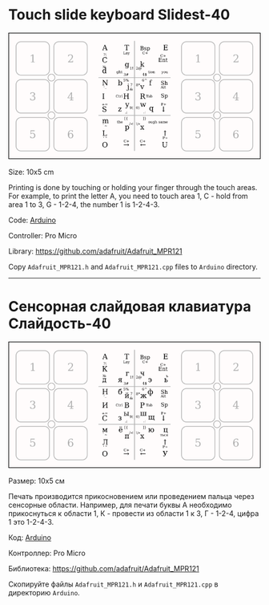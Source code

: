 # Touch slide keyboard Slidest-40

![](Layout/eng.png)

Size: 10x5 cm

Printing is done by touching or holding your finger through the touch areas. For example, to print the letter A, you need to touch area 1, C - hold from area 1 to 3, G - 1-2-4, the number 1 is 1-2-4-3.

Code: [Arduino](Arduino/)

Controller: Pro Micro

Library: https://github.com/adafruit/Adafruit_MPR121

Copy `Adafruit_MPR121.h` and `Adafruit_MPR121.cpp` files to `Arduino` directory.

---

# Сенсорная слайдовая клавиатура Слайдость-40

![](Layout/rus.png)

Размер: 10х5 см

Печать производится прикосновением или проведением пальца через сенсорные области. Например, для печати буквы А необходимо прикоснуться к области 1, К - провести из области 1 к 3, Г - 1-2-4, цифра 1 это 1-2-4-3.

Код: [Arduino](Arduino/)

Контроллер: Pro Micro

Библиотека: https://github.com/adafruit/Adafruit_MPR121

Скопируйте файлы `Adafruit_MPR121.h` и `Adafruit_MPR121.cpp` в директорию `Arduino`.
